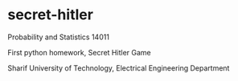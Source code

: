 # secret-hitler
Probability and Statistics 14011

First python homework, Secret Hitler Game

Sharif University of Technology, Electrical Engineering Department